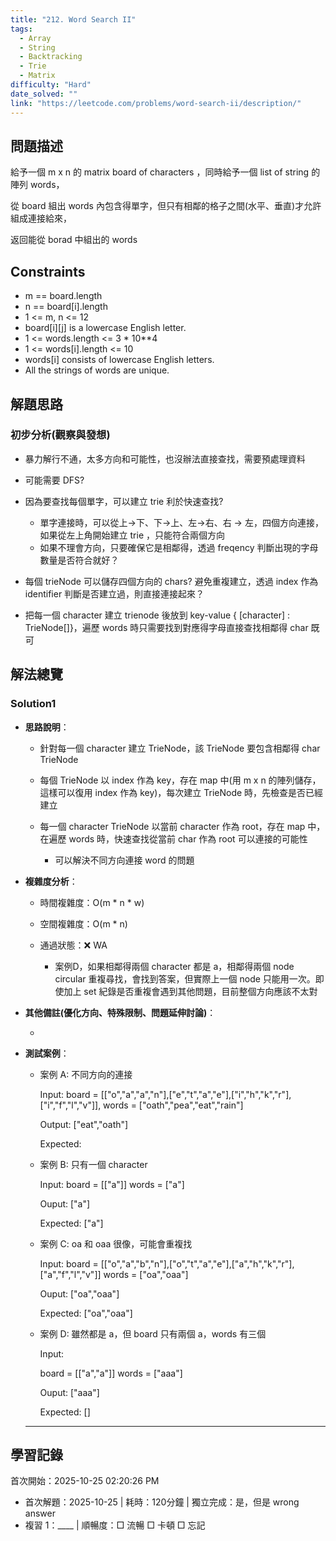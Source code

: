 ```yaml
---
title: "212. Word Search II"
tags:
  - Array
  - String
  - Backtracking
  - Trie
  - Matrix
difficulty: "Hard"
date_solved: ""
link: "https://leetcode.com/problems/word-search-ii/description/"
---
```


## 問題描述

給予一個 m x n 的 matrix board of characters ，同時給予一個 list of string 的陣列 words，

從 board 組出 words 內包含得單字，但只有相鄰的格子之間(水平、垂直)才允許組成連接給來，

返回能從 borad 中組出的 words

## Constraints

- m == board.length
- n == board[i].length
- 1 <= m, n <= 12
- board[i][j] is a lowercase English letter.
- 1 <= words.length <= 3 \* 10\*\*4
- 1 <= words[i].length <= 10
- words[i] consists of lowercase English letters.
- All the strings of words are unique.

## 解題思路

### 初步分析(觀察與發想)

- 暴力解行不通，太多方向和可能性，也沒辦法直接查找，需要預處理資料

- 可能需要 DFS?

- 因為要查找每個單字，可以建立 trie 利於快速查找?

  - 單字連接時，可以從上->下、下->上、左->右、右 -> 左，四個方向連接，如果從左上角開始建立 trie ，只能符合兩個方向
  - 如果不理會方向，只要確保它是相鄰得，透過 freqency 判斷出現的字母數量是否符合就好？

- 每個 trieNode 可以儲存四個方向的 chars? 避免重複建立，透過 index 作為 identifier 判斷是否建立過，則直接連接起來？

- 把每一個 character 建立 trienode 後放到 key-value { [character] : TrieNode[]}，遍歷 words 時只需要找到對應得字母直接查找相鄰得 char 既可

## 解法總覽

### Solution1

- **思路說明**：

  - 針對每一個 character 建立 TrieNode，該 TrieNode 要包含相鄰得 char TrieNode

  - 每個 TrieNode 以 index 作為 key，存在 map 中(用 m x n 的陣列儲存，這樣可以復用 index 作為 key)，每次建立 TrieNode 時，先檢查是否已經建立

  - 每一個 character TrieNode 以當前 character 作為 root，存在 map 中，在遍歷 words 時，快速查找從當前 char 作為 root 可以連接的可能性

    - 可以解決不同方向連接 word 的問題

- **複雜度分析**：

  - 時間複雜度：O(m \* n \* w)

  - 空間複雜度：O(m \* n)

  - 通過狀態：❌ WA

    - 案例D，如果相鄰得兩個 character 都是 a，相鄰得兩個 node circular 重複尋找，會找到答案，但實際上一個 node 只能用一次。即使加上 set 紀錄是否重複會遇到其他問題，目前整個方向應該不太對

- **其他備註\(優化方向、特殊限制、問題延伸討論\)**：

  -

- **測試案例**：

  - 案例 A: 不同方向的連接

    Input:
    board = \[["o","a","a","n"],["e","t","a","e"],["i","h","k","r"],["i","f","l","v"]\],
    words = \["oath","pea","eat","rain"\]

    Output: ["eat","oath"]

    Expected:

  - 案例 B: 只有一個 character

    Input:
    board = \[["a"]\]
    words = \["a"\]

    Ouput: \["a"\]

    Expected: \["a"\]

  - 案例 C: oa 和 oaa 很像，可能會重複找

    Input:
    board = \[["o","a","b","n"],["o","t","a","e"],["a","h","k","r"],["a","f","l","v"]\]
    words = \["oa","oaa"\]

    Ouput: \["oa","oaa"\]

    Expected: \["oa","oaa"\]

  - 案例 D: 雖然都是 a，但 board 只有兩個 a，words 有三個

    Input:

    board = \[["a","a"]\]
    words = \["aaa"\]

    Ouput: \["aaa"\]

    Expected: \[\]

  ***

## 學習記錄

首次開始：2025-10-25 02:20:26 PM

- 首次解題：2025-10-25 | 耗時：120分鐘 | 獨立完成：是，但是 wrong answer
- 複習 1：\_\_\_\_ | 順暢度：□ 流暢 □ 卡頓 □ 忘記

